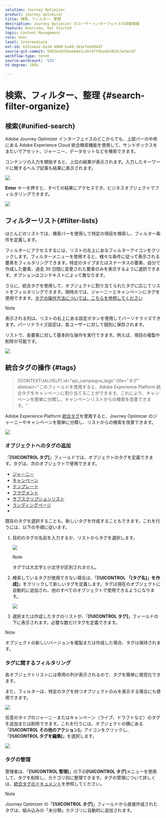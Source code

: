 ```yaml
---
solution: Journey Optimizer
product: journey optimizer
title: 検索、フィルター、整理
description: Journey Optimizer のユーザーインターフェイスの詳細情報
feature: Overview, Get Started
topic: Content Management
role: User
level: Intermediate
exl-id: 6151aea2-6a34-4000-ba48-161efe4d94d7
source-git-commit: 50d3be8fb8ae04e1cab747f6ba4b1024c5e3ec97
workflow-type: tm+mt
source-wordcount: '533'
ht-degree: 100%

---
```


# 検索、フィルター、整理 {#search-filter-organize}

## 検索{#unified-search}

Adobe Journey Optimizer インターフェイスのどこからでも、上部バーの中央にある Adobe Experience Cloud 統合検索機能を使用して、サンドボックスをまたいでアセット、ジャーニー、データセットなどを検索できます。

コンテンツの入力を開始すると、上位の結果が表示されます。入力したキーワードに関するヘルプ記事も結果に表示されます。

![](assets/unified-search.png)

**Enter** キーを押すと、すべての結果にアクセスでき、ビジネスオブジェクトでフィルタリングできます。

![](assets/search-and-filter.png)

## フィルターリスト{#filter-lists}

ほとんどのリストでは、検索バーを使用して特定の項目を検索し、フィルター条件を定義します。

フィルターにアクセスするには、リストの左上にあるフィルターアイコンをクリックします。フィルターメニューを使用すると、様々な条件に従って表示される要素をフィルタリングできます。特定のタイプまたはステータスの要素、自分で作成した要素、過去 30 日間に変更された要素のみを表示するように選択できます。オプションはコンテキストによって異なります。

さらに、統合タグを使用して、オブジェクトに割り当てられたタグに応じてリストをフィルタリングできます。現時点では、ジャーニーとキャンペーンにタグを使用できます。[タグの操作方法については、こちらを参照してください](#tags)

>[!NOTE]
>
>表示される列は、リストの右上にある設定ボタンを使用してパーソナライズできます。パーソナライズ設定は、各ユーザーに対して個別に保存されます。

リストで、各要素に対して基本的な操作を実行できます。例えば、項目の複製や削除が可能です。

![](assets/journey4.png)

## 統合タグの操作 {#tags}

>[!CONTEXTUALHELP]
>id="ajo_campaigns_tags"
>title="タグ"
>abstract="このフィールドを使用すると、Adobe Experience Platform 統合タグをキャンペーンに割り当てることができます。これにより、キャンペーンを簡単に分類し、キャンペーンリストからの検索を改善できます。"

Adobe Experience Platform [統合タグ](https://experienceleague.adobe.com/docs/experience-platform/administrative-tags/overview.html?lang=ja)を使用すると、Journey Optimizer のジャーニーやキャンペーンを簡単に分類し、リストからの検索を改善できます。

![](../rn/assets/do-not-localize/campaigns-tag.gif)


### オブジェクトへのタグの追加

「**[!UICONTROL タグ]**」フィールドでは、オブジェクトのタグを定義できます。タグは、次のオブジェクトで使用できます。

* [ジャーニー](../building-journeys/journey-gs.md#change-properties)
* [キャンペーン](../campaigns/create-campaign.md#create)
* [テンプレート](../content-management/content-templates.md)
* [フラグメント](../content-management/fragments.md)
* [サブスクリプションリスト](../landing-pages/subscription-list.md)
* [ランディングページ](../landing-pages/create-lp.md)
* 

既存のタグを選択することも、新しいタグを作成することもできます。これを行うには、以下の手順に従います。

1. 目的のタグの名前を入力するか、リストからタグを選択します。

   ![](assets/tags1.png)

   >[!NOTE]
   >
   > タグでは大文字と小文字が区別されません。

1. 検索しているタグが使用できない場合は、「**[!UICONTROL 「[タグ名]」を作成]**」をクリックして新しいタグを定義します。タグは現在のオブジェクトに自動的に追加され、他のすべてのオブジェクトで使用できるようになります。

   ![](assets/tags4.png)

1. 選択または作成したタグのリストが、「**[!UICONTROL タグ]**」フィールドの下に表示されます。必要な数だけタグを定義できます。

>[!NOTE]
> 
> オブジェクトの新しいバージョンを複製または作成した場合、タグは保持されます。

### タグに関するフィルタリング

各オブジェクトリストには専用の列が表示されるので、タグを簡単に視覚化できます。

また、フィルターは、特定のタグを持つオブジェクトのみを表示する場合にも使用できます。

![](assets/tags2.png)

任意のタイプのジャーニーまたはキャンペーン（ライブ、ドラフトなど）のタグを追加または削除できます。これを行うには、オブジェクトの横にある「**[!UICONTROL その他のアクション]**」アイコンをクリックし、「**[!UICONTROL タグを編集]**」を選択します。

![](assets/tags3.png)

### タグの管理

管理者は、「**[!UICONTROL 管理]**」の下の&#x200B;**[!UICONTROL タグ]**&#x200B;メニューを使用して、タグを削除し、カテゴリ別に整理できます。タグの管理について詳しくは、[統合タグのドキュメント](https://experienceleague.adobe.com/docs/experience-platform/administrative-tags/ui/managing-tags.html?lang=ja)を参照してください。

>[!NOTE]
>
> Journey Optimizer の「**[!UICONTROL タグ]**」フィールドから直接作成されたタグは、組み込みの「未分類」カテゴリに自動的に追加されます。
